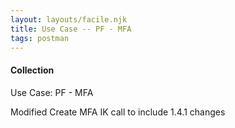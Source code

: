 ```yaml
---
layout: layouts/facile.njk
title: Use Case -- PF - MFA
tags: postman
---
```


#### Collection
Use Case: PF - MFA

Modified Create MFA IK call to include 1.4.1 changes